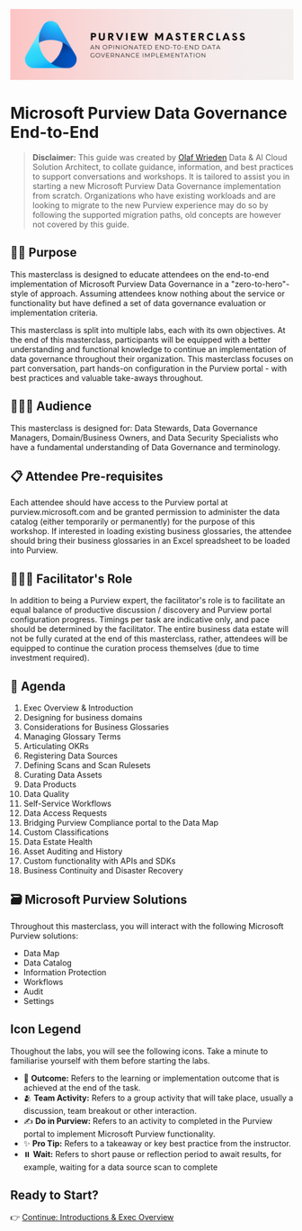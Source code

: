 ![Banner](./assets/banner.png)

# Microsoft Purview Data Governance End-to-End

> **Disclaimer:** This guide was created by [Olaf Wrieden](https://www.linkedin.com/in/olafwrieden) Data & AI Cloud Solution Architect, to collate guidance, information, and best practices to support conversations and workshops. It is tailored to assist you in starting a new Microsoft Purview Data Governance implementation from scratch. Organizations who have existing workloads and are looking to migrate to the new Purview experience may do so by following the supported migration paths, old concepts are however not covered by this guide.

## 🤷🏼 Purpose

This masterclass is designed to educate attendees on the end-to-end implementation of Microsoft Purview Data Governance in a "zero-to-hero"-style of approach. Assuming attendees know nothing about the service or functionality but have defined a set of data governance evaluation or implementation criteria.

This masterclass is split into multiple labs, each with its own objectives. At the end of this masterclass, participants will be equipped with a better understanding and functional knowledge to continue an implementation of data governance throughout their organization. This masterclass focuses on part conversation, part hands-on configuration in the Purview portal - with best practices and valuable take-aways throughout.

## 🧑🏼‍🎓 Audience

This masterclass is designed for: Data Stewards, Data Governance Managers, Domain/Business Owners, and Data Security Specialists who have a fundamental understanding of Data Governance and terminology.

## 📋 Attendee Pre-requisites

Each attendee should have access to the Purview portal at purview.microsoft.com and be granted permission to administer the data catalog (either temporarily or permanently) for the purpose of this workshop.
If interested in loading existing business glossaries, the attendee should bring their business glossaries in an Excel spreadsheet to be loaded into Purview.

## 🧑🏼‍🏫 Facilitator's Role

In addition to being a Purview expert, the facilitator's role is to facilitate an equal balance of productive discussion / discovery and Purview portal configuration progress. Timings per task are indicative only, and pace should be determined by the facilitator. The entire business data estate will not be fully curated at the end of this masterclass, rather, attendees will be equipped to continue the curation process themselves (due to time investment required).

## 📃 Agenda

1. Exec Overview & Introduction
2. Designing for business domains
3. Considerations for Business Glossaries
4. Managing Glossary Terms
5. Articulating OKRs
6. Registering Data Sources
7. Defining Scans and Scan Rulesets
8. Curating Data Assets
9. Data Products
10. Data Quality
11. Self-Service Workflows
12. Data Access Requests
13. Bridging Purview Compliance portal to the Data Map
14. Custom Classifications
15. Data Estate Health
16. Asset Auditing and History
17. Custom functionality with APIs and SDKs
18. Business Continuity and Disaster Recovery

## 🗃️ Microsoft Purview Solutions

Throughout this masterclass, you will interact with the following Microsoft Purview solutions:

- Data Map
- Data Catalog
- Information Protection
- Workflows
- Audit
- Settings

## Icon Legend

Thoughout the labs, you will see the following icons. Take a minute to familiarise yourself with them before starting the labs.

- 🎯 **Outcome:** Refers to the learning or implementation outcome that is achieved at the end of the task.
- 🫂 **Team Activity:** Refers to a group activity that will take place, usually a discussion, team breakout or other interaction.
- ✍️ **Do in Purview:** Refers to an activity to completed in the Purview portal to implement Microsoft Purview functionality.
- ✨ **Pro Tip:** Refers to a takeaway or key best practice from the instructor.
- ⏸️ **Wait:** Refers to short pause or reflection period to await results, for example, waiting for a data source scan to complete

## Ready to Start?

👉 [Continue: Introductions & Exec Overview](./Lab-01.md)

